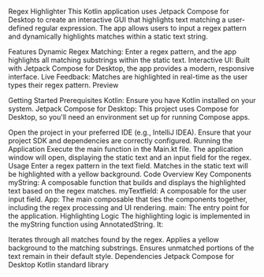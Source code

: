 Regex Highlighter
This Kotlin application uses Jetpack Compose for Desktop to create an interactive GUI that highlights text matching a user-defined regular expression. The app allows users to input a regex pattern and dynamically highlights matches within a static text string.

Features
Dynamic Regex Matching: Enter a regex pattern, and the app highlights all matching substrings within the static text.
Interactive UI: Built with Jetpack Compose for Desktop, the app provides a modern, responsive interface.
Live Feedback: Matches are highlighted in real-time as the user types their regex pattern.
Preview
<!-- Replace with an actual image or GIF showing the application -->

Getting Started
Prerequisites
Kotlin: Ensure you have Kotlin installed on your system.
Jetpack Compose for Desktop: This project uses Compose for Desktop, so you'll need an environment set up for running Compose apps.

Open the project in your preferred IDE (e.g., IntelliJ IDEA).
Ensure that your project SDK and dependencies are correctly configured.
Running the Application
Execute the main function in the Main.kt file.
The application window will open, displaying the static text and an input field for the regex.
Usage
Enter a regex pattern in the text field.
Matches in the static text will be highlighted with a yellow background.
Code Overview
Key Components
myString: A composable function that builds and displays the highlighted text based on the regex matches.
myTextfield: A composable for the user input field.
App: The main composable that ties the components together, including the regex processing and UI rendering.
main: The entry point for the application.
Highlighting Logic
The highlighting logic is implemented in the myString function using AnnotatedString. It:

Iterates through all matches found by the regex.
Applies a yellow background to the matching substrings.
Ensures unmatched portions of the text remain in their default style.
Dependencies
Jetpack Compose for Desktop
Kotlin standard library
